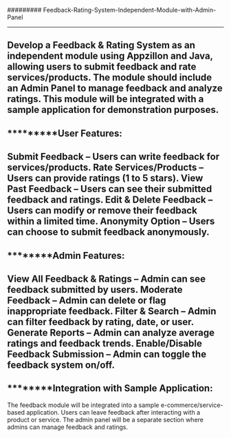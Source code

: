 ######### Feedback-Rating-System-Independent-Module-with-Admin-Panel
___________________________________________________________________________________________________________________________
Develop a Feedback &amp; Rating System as an independent module using Appzillon and Java, allowing users to submit feedback and rate services/products. The module should include an Admin Panel to manage feedback and analyze ratings. This module will be integrated with a sample application for demonstration purposes. 
--------------
*********User Features:
--------------------
Submit Feedback – Users can write feedback for services/products.
Rate Services/Products – Users can provide ratings (1 to 5 stars).
View Past Feedback – Users can see their submitted feedback and ratings.
Edit & Delete Feedback – Users can modify or remove their feedback within a limited time.
Anonymity Option – Users can choose to submit feedback anonymously.
-------------
********Admin Features:
--------------
View All Feedback & Ratings – Admin can see feedback submitted by users.
Moderate Feedback – Admin can delete or flag inappropriate feedback.
Filter & Search – Admin can filter feedback by rating, date, or user.
Generate Reports – Admin can analyze average ratings and feedback trends.
Enable/Disable Feedback Submission – Admin can toggle the feedback system on/off.
-----------------
********Integration with Sample Application:
--------------------------
The feedback module will be integrated into a sample e-commerce/service-based application.
Users can leave feedback after interacting with a product or service.
The admin panel will be a separate section where admins can manage feedback and ratings.
 
